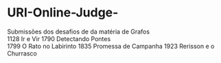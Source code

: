 # URI-Online-Judge-
Submissões dos desafios de da matéria de Grafos
<br>
1128	Ir e Vir
1790	Detectando Pontes	
1799	O Rato no Labirinto
1835		Promessa de Campanha
1923		Rerisson e o Churrasco

